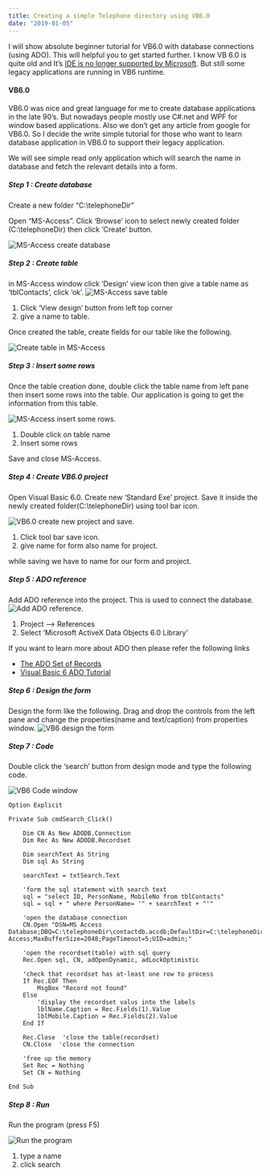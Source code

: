 ```yaml
---
title: Creating a simple Telephone directory using VB6.0
date: "2019-01-05"
---
```


I will show absolute beginner tutorial for VB6.0 with database connections (using ADO). This will helpful you to get started further. I know VB 6.0 is quite old and It’s [IDE is no longer supported by Microsoft](http://blogs.msdn.com/b/nikosan/archive/2012/04/20/support-statement-for-visual-basic-6-0-on-windows-8.aspx). But still some legacy applications are running in VB6 runtime.

#### VB6.0

VB6.0 was nice and great language for me to create database applications in the late 90’s. But nowadays people mostly use C#.net and WPF for window based applications. Also we don’t get any article from google for VB6.0. So I decide the write simple tutorial for those who want to learn database application in VB6.0 to support their legacy application.

We will see simple read only application which will search the name in database and fetch the relevant details into a form.

##### Step 1 : Create database

Create a new folder “C:\telephoneDir”

Open “MS-Access”. Click ‘Browse’ icon to select newly created folder (C:\telephoneDir) then click ‘Create’ button.

![MS-Access create database](./01access.jpg)

##### Step 2 : Create table

in MS-Access window click ‘Design’ view icon then give a table name as ‘tblContacts’, click ‘ok’.
![MS-Access save table](./02savetable.jpg)

1. Click ‘View design’ button from left top corner
2. give a name to table.

Once created the table, create fields for our table like the following.

![Create table in MS-Access](./03createtable.jpg)

##### Step 3 : Insert some rows

Once the table creation done, double click the table name from left pane then insert some rows into the table. Our application is going to get the information from this table.

![MS-Access insert some rows. ](./04insertrows.jpg)

1. Double click on table name
2. Insert some rows

Save and close MS-Access.

##### Step 4 : Create VB6.0 project

Open Visual Basic 6.0. Create new ‘Standard Exe’ project. Save it inside the newly created folder(C:\telephoneDir) using tool bar icon.

![VB6.0 create new project and save. ](./05createnewproject.jpg)

1. Click tool bar save icon.
2. give name for form also name for project.

while saving we have to name for our form and project.

##### Step 5 : ADO reference

Add ADO reference into the project. This is used to connect the database.
![Add ADO reference.](./06adoref.jpg)

1. Project –> References
2. Select ‘Microsoft ActiveX Data Objects 6.0 Library’

If you want to learn more about ADO then please refer the following links

- [The ADO Set of Records](http://www.functionx.com/vb6/Lesson17.htm)
- [Visual Basic 6 ADO Tutorial](http://www.timesheetsmts.com/adotutorial.htm)

##### Step 6 : Design the form

Design the form like the following. Drag and drop the controls from the left pane and change the properties(name and text/caption) from properties window.
![VB6 design the form](./07designform.jpg)

##### Step 7 : Code

Double click the ‘search’ button from design mode and type the following code.

![VB6 Code window](./08vb6codewindow.jpg)

```VB
Option Explicit

Private Sub cmdSearch_Click()

    Dim CN As New ADODB.Connection
    Dim Rec As New ADODB.Recordset

    Dim searchText As String
    Dim sql As String

    searchText = txtSearch.Text

    'form the sql statement with search text
    sql = "select ID, PersonName, MobileNo from tblContacts"
    sql = sql + " where PersonName= '" + searchText + "'"

    'open the database connection
    CN.Open "DSN=MS Access Database;DBQ=C:\telephoneDir\contactdb.accdb;DefaultDir=C:\telephoneDir;DriverId=25;FIL=MS Access;MaxBufferSize=2048;PageTimeout=5;UID=admin;"

    'open the recordset(table) with sql query
    Rec.Open sql, CN, adOpenDynamic, adLockOptimistic

    'check that recordset has at-least one row to process
    If Rec.EOF Then
        MsgBox "Record not found"
    Else
        'display the recordset valus into the labels
        lblName.Caption = Rec.Fields(1).Value
        lblMobile.Caption = Rec.Fields(2).Value
    End If

    Rec.Close  'close the table(recordset)
    CN.Close  'close the connection

    'free up the memory
    Set Rec = Nothing
    Set CN = Nothing

End Sub
```

##### Step 8 : Run

Run the program (press F5)

![Run the program](./09runtheprg.jpg)

1. type a name
2. click search
